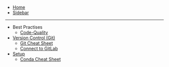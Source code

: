 - [Home](home.md)
- [Sidebar](_sidebar.md)

---

- Best Practises
  - [Code-Quality](best-practices/Code-Quality.md)
- [Version Control (Git)](git/Version-Control-(Git).md)
  - [Git Cheat Sheet](git/Git-Cheat-Sheet.md)
  - [Connect to GitLab](git/Connect-to-GitLab.md)
- [Setup](setup/Setup.md)
  - [Conda Cheat Sheet](setup/Conda-Cheat-Sheet.md)
